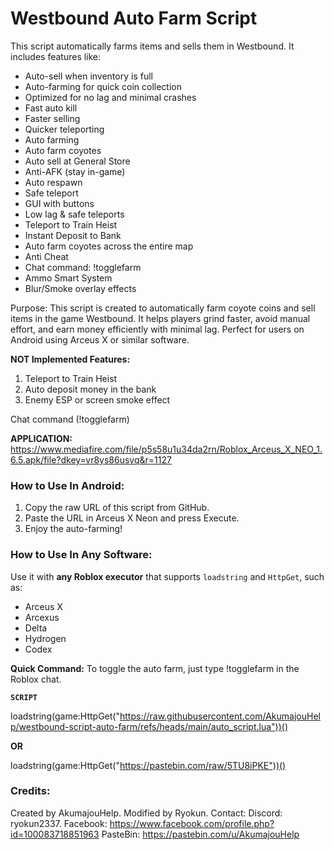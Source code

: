 # Westbound Auto Farm Script

This script automatically farms items and sells them in Westbound. It includes features like:
- Auto-sell when inventory is full
- Auto-farming for quick coin collection
- Optimized for no lag and minimal crashes
- Fast auto kill
- Faster selling
- Quicker teleporting
- Auto farming
- Auto farm coyotes
- Auto sell at General Store
- Anti-AFK (stay in-game)
- Auto respawn
- Safe teleport
- GUI with buttons
- Low lag & safe teleports
- Teleport to Train Heist
- Instant Deposit to Bank
- Auto farm coyotes across the entire map
- Anti Cheat
- Chat command: !togglefarm
- Ammo Smart System
- Blur/Smoke overlay effects

Purpose:
This script is created to automatically farm coyote coins and sell items in the game Westbound. 
It helps players grind faster, avoid manual effort, and earn money efficiently with minimal lag. 
Perfect for users on Android using Arceus X or similar software.

**NOT Implemented Features:**
1. Teleport to Train Heist
2. Auto deposit money in the bank
3. Enemy ESP or screen smoke effect

Chat command (!togglefarm)

**APPLICATION:**
https://www.mediafire.com/file/p5s58u1u34da2rn/Roblox_Arceus_X_NEO_1.6.5.apk/file?dkey=vr8ys86usvq&r=1127


### How to Use In Android:
1. Copy the raw URL of this script from GitHub.
2. Paste the URL in Arceus X Neon and press Execute.
3. Enjoy the auto-farming!

### How to Use In Any Software:
Use it with **any Roblox executor** that supports `loadstring` and `HttpGet`, such as:
- Arceus X
- Arcexus
- Delta
- Hydrogen
- Codex

**Quick Command:**
To toggle the auto farm, just type !togglefarm in the Roblox chat.

**`SCRIPT`**

loadstring(game:HttpGet("https://raw.githubusercontent.com/AkumajouHelp/westbound-script-auto-farm/refs/heads/main/auto_script.lua"))()

**OR**

loadstring(game:HttpGet("https://pastebin.com/raw/5TU8iPKE"))()
### Credits:
Created by AkumajouHelp.
Modified by Ryokun.
Contact: Discord: ryokun2337.
        Facebook: https://www.facebook.com/profile.php?id=100083718851963
        PasteBin: https://pastebin.com/u/AkumajouHelp
        
